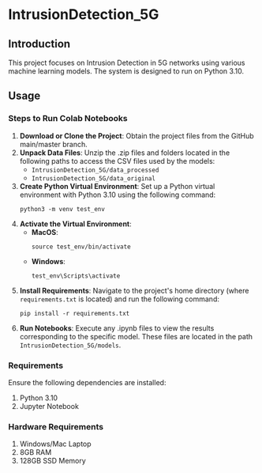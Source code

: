 # IntrusionDetection_5G

## Introduction

This project focuses on Intrusion Detection in 5G networks using various machine learning models. The system is designed to run on Python 3.10.

## Usage

### Steps to Run Colab Notebooks

1. **Download or Clone the Project**: Obtain the project files from the GitHub main/master branch.
2. **Unpack Data Files**: Unzip the .zip files and folders located in the following paths to access the CSV files used by the models:
   - `IntrusionDetection_5G/data_processed`
   - `IntrusionDetection_5G/data_original`
3. **Create Python Virtual Environment**: Set up a Python virtual environment with Python 3.10 using the following command:
    ```
    python3 -m venv test_env
    ```
4. **Activate the Virtual Environment**:
    - **MacOS**:
        ```
        source test_env/bin/activate
        ```
    - **Windows**:
        ```
        test_env\Scripts\activate
        ```
5. **Install Requirements**: Navigate to the project's home directory (where `requirements.txt` is located) and run the following command:
    ```
    pip install -r requirements.txt
    ```
6. **Run Notebooks**: Execute any .ipynb files to view the results corresponding to the specific model. These files are located in the path `IntrusionDetection_5G/models`.

### Requirements

Ensure the following dependencies are installed:

1. Python 3.10
2. Jupyter Notebook

### Hardware Requirements

1. Windows/Mac Laptop
2. 8GB RAM
3. 128GB SSD Memory

